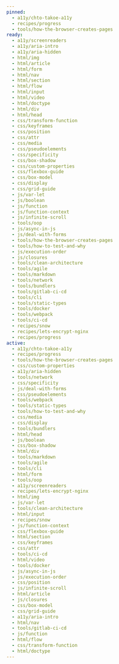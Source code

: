 ```yaml
---
pinned:
  - a11y/chto-takoe-a11y
  - recipes/progress
  - tools/how-the-browser-creates-pages
ready:
  - a11y/screenreaders
  - a11y/aria-intro
  - a11y/aria-hidden
  - html/img
  - html/article
  - html/form
  - html/nav
  - html/section
  - html/flow
  - html/input
  - html/video
  - html/doctype
  - html/div
  - html/head
  - css/transform-function
  - css/keyframes
  - css/position
  - css/attr
  - css/media
  - css/pseudoelements
  - css/specificity
  - css/box-shadow
  - css/custom-properties
  - css/flexbox-guide
  - css/box-model
  - css/display
  - css/grid-guide
  - js/var-let
  - js/boolean
  - js/function
  - js/function-context
  - js/infinite-scroll
  - tools/oop
  - js/async-in-js
  - js/deal-with-forms
  - tools/how-the-browser-creates-pages
  - tools/how-to-test-and-why
  - js/execution-order
  - js/closures
  - tools/clean-architecture
  - tools/agile
  - tools/markdown
  - tools/network
  - tools/bundlers
  - tools/gitlab-ci-cd
  - tools/cli
  - tools/static-types
  - tools/docker
  - tools/webpack
  - tools/ci-cd
  - recipes/snow
  - recipes/lets-encrypt-nginx
  - recipes/progress
active:
  - a11y/chto-takoe-a11y
  - recipes/progress
  - tools/how-the-browser-creates-pages
  - css/custom-properties
  - a11y/aria-hidden
  - tools/network
  - css/specificity
  - js/deal-with-forms
  - css/pseudoelements
  - tools/webpack
  - tools/static-types
  - tools/how-to-test-and-why
  - css/media
  - css/display
  - tools/bundlers
  - html/head
  - js/boolean
  - css/box-shadow
  - html/div
  - tools/markdown
  - tools/agile
  - tools/cli
  - html/form
  - tools/oop
  - a11y/screenreaders
  - recipes/lets-encrypt-nginx
  - html/img
  - js/var-let
  - tools/clean-architecture
  - html/input
  - recipes/snow
  - js/function-context
  - css/flexbox-guide
  - html/section
  - css/keyframes
  - css/attr
  - tools/ci-cd
  - html/video
  - tools/docker
  - js/async-in-js
  - js/execution-order
  - css/position
  - js/infinite-scroll
  - html/article
  - js/closures
  - css/box-model
  - css/grid-guide
  - a11y/aria-intro
  - html/nav
  - tools/gitlab-ci-cd
  - js/function
  - html/flow
  - css/transform-function
  - html/doctype
---
```



